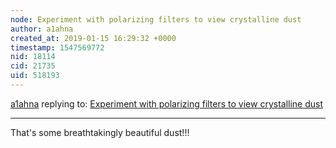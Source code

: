 ```yaml
---
node: Experiment with polarizing filters to view crystalline dust
author: a1ahna
created_at: 2019-01-15 16:29:32 +0000
timestamp: 1547569772
nid: 18114
cid: 21735
uid: 518193
---
```




[a1ahna](../profile/a1ahna) replying to: [Experiment with polarizing filters to view crystalline dust](../notes/warren/01-14-2019/experiment-with-polarizing-filters-to-view-crystalline-dust)

----
That's some breathtakingly beautiful dust!!! 